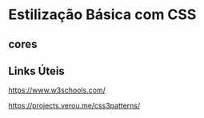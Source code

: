 # Estilização Básica com CSS

## cores


## Links Úteis
https://www.w3schools.com/

https://projects.verou.me/css3patterns/